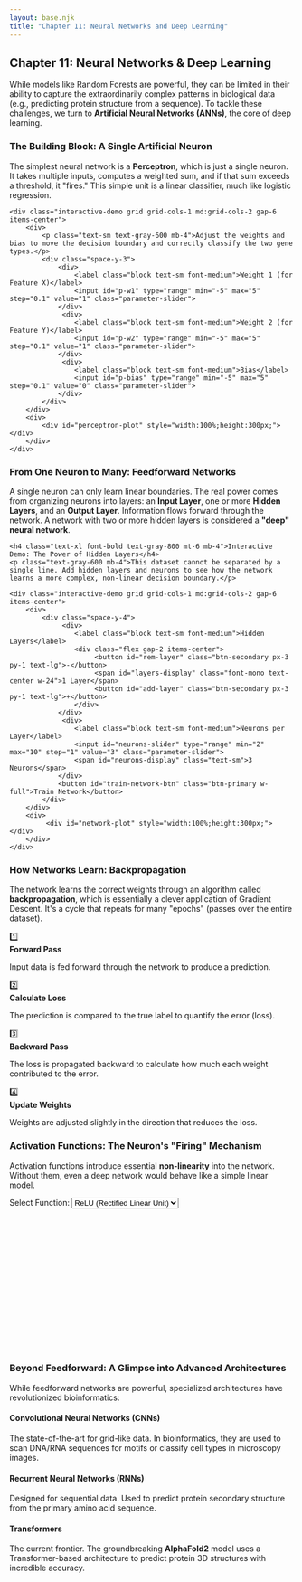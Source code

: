 ```yaml
---
layout: base.njk
title: "Chapter 11: Neural Networks and Deep Learning"
---
```


<!-- Header -->
<div class="bg-gradient-to-r from-gray-50 to-slate-100 rounded-2xl p-6 mb-8">
    <h2 class="text-2xl font-bold text-gray-800 mb-2">Chapter 11: Neural Networks & Deep Learning</h2>
    <p class="text-gray-700 leading-relaxed">While models like Random Forests are powerful, they can be limited in their ability to capture the extraordinarily complex patterns in biological data (e.g., predicting protein structure from a sequence). To tackle these challenges, we turn to <strong>Artificial Neural Networks (ANNs)</strong>, the core of deep learning.</p>
</div>

<!-- 1. The Perceptron -->
<div class="card mb-8">
    <h3 class="text-xl font-bold text-gray-800 mb-4">The Building Block: A Single Artificial Neuron</h3>
    <p class="text-gray-700 mb-4">The simplest neural network is a <strong>Perceptron</strong>, which is just a single neuron. It takes multiple inputs, computes a weighted sum, and if that sum exceeds a threshold, it "fires." This simple unit is a linear classifier, much like logistic regression.</p>

    <div class="interactive-demo grid grid-cols-1 md:grid-cols-2 gap-6 items-center">
        <div>
            <p class="text-sm text-gray-600 mb-4">Adjust the weights and bias to move the decision boundary and correctly classify the two gene types.</p>
            <div class="space-y-3">
                <div>
                    <label class="block text-sm font-medium">Weight 1 (for Feature X)</label>
                    <input id="p-w1" type="range" min="-5" max="5" step="0.1" value="1" class="parameter-slider">
                </div>
                 <div>
                    <label class="block text-sm font-medium">Weight 2 (for Feature Y)</label>
                    <input id="p-w2" type="range" min="-5" max="5" step="0.1" value="1" class="parameter-slider">
                </div>
                 <div>
                    <label class="block text-sm font-medium">Bias</label>
                    <input id="p-bias" type="range" min="-5" max="5" step="0.1" value="0" class="parameter-slider">
                </div>
            </div>
        </div>
        <div>
            <div id="perceptron-plot" style="width:100%;height:300px;"></div>
        </div>
    </div>
</div>

<!-- 2. Feedforward Networks -->
<div class="card mb-8">
    <h3 class="text-2xl font-bold text-gray-800 mb-4">From One Neuron to Many: Feedforward Networks</h3>
    <p class="text-gray-700 mb-4">A single neuron can only learn linear boundaries. The real power comes from organizing neurons into layers: an <strong>Input Layer</strong>, one or more <strong>Hidden Layers</strong>, and an <strong>Output Layer</strong>. Information flows forward through the network. A network with two or more hidden layers is considered a <strong>"deep" neural network</strong>.</p>

    <h4 class="text-xl font-bold text-gray-800 mt-6 mb-4">Interactive Demo: The Power of Hidden Layers</h4>
    <p class="text-gray-600 mb-4">This dataset cannot be separated by a single line. Add hidden layers and neurons to see how the network learns a more complex, non-linear decision boundary.</p>

    <div class="interactive-demo grid grid-cols-1 md:grid-cols-2 gap-6 items-center">
        <div>
            <div class="space-y-4">
                 <div>
                    <label class="block text-sm font-medium">Hidden Layers</label>
                    <div class="flex gap-2 items-center">
                         <button id="rem-layer" class="btn-secondary px-3 py-1 text-lg">-</button>
                         <span id="layers-display" class="font-mono text-center w-24">1 Layer</span>
                         <button id="add-layer" class="btn-secondary px-3 py-1 text-lg">+</button>
                    </div>
                </div>
                 <div>
                    <label class="block text-sm font-medium">Neurons per Layer</label>
                    <input id="neurons-slider" type="range" min="2" max="10" step="1" value="3" class="parameter-slider">
                    <span id="neurons-display" class="text-sm">3 Neurons</span>
                </div>
                <button id="train-network-btn" class="btn-primary w-full">Train Network</button>
            </div>
        </div>
        <div>
             <div id="network-plot" style="width:100%;height:300px;"></div>
        </div>
    </div>
</div>

<!-- 3. Backpropagation -->
<div class="card mb-8">
    <h3 class="text-2xl font-bold text-gray-800 mb-4">How Networks Learn: Backpropagation</h3>
    <p class="text-gray-700 mb-4">The network learns the correct weights through an algorithm called <strong>backpropagation</strong>, which is essentially a clever application of Gradient Descent. It's a cycle that repeats for many "epochs" (passes over the entire dataset).</p>
    <div class="grid grid-cols-1 md:grid-cols-2 lg:grid-cols-4 gap-4 text-center text-sm">
        <div class="bg-blue-50 p-3 rounded-lg border border-blue-200">
            <div class="text-2xl">1️⃣</div> <strong class="text-blue-800">Forward Pass</strong>
            <p>Input data is fed forward through the network to produce a prediction.</p>
        </div>
         <div class="bg-red-50 p-3 rounded-lg border border-red-200">
            <div class="text-2xl">2️⃣</div> <strong class="text-red-800">Calculate Loss</strong>
            <p>The prediction is compared to the true label to quantify the error (loss).</p>
        </div>
         <div class="bg-purple-50 p-3 rounded-lg border border-purple-200">
            <div class="text-2xl">3️⃣</div> <strong class="text-purple-800">Backward Pass</strong>
            <p>The loss is propagated backward to calculate how much each weight contributed to the error.</p>
        </div>
        <div class="bg-green-50 p-3 rounded-lg border border-green-200">
            <div class="text-2xl">4️⃣</div> <strong class="text-green-800">Update Weights</strong>
            <p>Weights are adjusted slightly in the direction that reduces the loss.</p>
        </div>
    </div>
</div>

<!-- 4. Activation Functions -->
<div class="card mb-8">
    <h3 class="text-2xl font-bold text-gray-800 mb-4">Activation Functions: The Neuron's "Firing" Mechanism</h3>
    <p class="text-gray-700 mb-4">Activation functions introduce essential <strong>non-linearity</strong> into the network. Without them, even a deep network would behave like a simple linear model.</p>
    <div class="interactive-demo grid grid-cols-1 md:grid-cols-2 gap-6 items-center">
        <div>
            <label class="block text-sm font-medium">Select Function:</label>
            <select id="activation-select" class="w-full p-2 border rounded mt-1">
                <option value="relu" selected>ReLU (Rectified Linear Unit)</option>
                <option value="leaky_relu">Leaky ReLU</option>
                <option value="sigmoid">Sigmoid</option>
                <option value="tanh">Tanh</option>
            </select>
            <div id="activation-info" class="text-sm mt-3 p-3 bg-white rounded-lg"></div>
        </div>
        <div>
            <div id="activation-plot" style="width:100%;height:250px;"></div>
        </div>
    </div>
</div>

<!-- 5. Advanced Architectures -->
<div class="card mb-8">
    <h3 class="text-xl font-bold text-gray-800 mb-4">Beyond Feedforward: A Glimpse into Advanced Architectures</h3>
    <p class="text-gray-700 mb-4">While feedforward networks are powerful, specialized architectures have revolutionized bioinformatics:</p>
    <div class="space-y-4">
        <div class="bg-gray-50 p-3 rounded-lg">
            <h4 class="font-semibold">Convolutional Neural Networks (CNNs)</h4>
            <p class="text-sm">The state-of-the-art for grid-like data. In bioinformatics, they are used to scan DNA/RNA sequences for motifs or classify cell types in microscopy images.</p>
        </div>
        <div class="bg-gray-50 p-3 rounded-lg">
            <h4 class="font-semibold">Recurrent Neural Networks (RNNs)</h4>
            <p class="text-sm">Designed for sequential data. Used to predict protein secondary structure from the primary amino acid sequence.</p>
        </div>
        <div class="bg-gray-50 p-3 rounded-lg">
            <h4 class="font-semibold">Transformers</h4>
            <p class="text-sm">The current frontier. The groundbreaking <strong>AlphaFold2</strong> model uses a Transformer-based architecture to predict protein 3D structures with incredible accuracy.</p>
        </div>
    </div>
</div>

<script src="https://cdn.plot.ly/plotly-latest.min.js"></script>
<script src="https://cdn.jsdelivr.net/npm/@tensorflow/tfjs@3.18.0/dist/tf.min.js"></script>
<script>
document.addEventListener('DOMContentLoaded', () => {
    // --- 1. PERCEPTRON DEMO ---
    const p_w1 = document.getElementById('p-w1');
    const p_w2 = document.getElementById('p-w2');
    const p_bias = document.getElementById('p-bias');
    const perceptronPlot = document.getElementById('perceptron-plot');
    const p_data = {
        x: Array.from({length: 100}, () => Math.random() * 10 - 5),
        y: Array.from({length: 100}, () => Math.random() * 10 - 5),
        labels: []
    };
    p_data.labels = p_data.x.map((x, i) => (x + p_data.y[i] > 0 ? 1 : 0));

    function updatePerceptronPlot() {
        const w1 = parseFloat(p_w1.value);
        const w2 = parseFloat(p_w2.value);
        const bias = parseFloat(p_bias.value);

        const xLine = [-5, 5];
        const yLine = xLine.map(x => (-bias - w1 * x) / w2);

        Plotly.newPlot(perceptronPlot, [{
            x: p_data.x, y: p_data.y, mode: 'markers', type: 'scatter',
            marker: { color: p_data.labels.map(l => l === 1 ? '#60a5fa' : '#f97316') }
        }, {
            x: xLine, y: yLine, mode: 'lines', line: { color: 'black', width: 3 }
        }], { title: 'Perceptron Decision Boundary', showlegend: false, xaxis:{range:[-5,5]}, yaxis:{range:[-5,5]}, margin:{t:40,r:10,b:20,l:20} });
    }
    [p_w1, p_w2, p_bias].forEach(el => el.addEventListener('input', updatePerceptronPlot));
    updatePerceptronPlot();
    
// --- 2. NETWORK BUILDER DEMO ---
const trainBtn = document.getElementById('train-network-btn');
const networkPlot = document.getElementById('network-plot');
const addLayerBtn = document.getElementById('add-layer');
const remLayerBtn = document.getElementById('rem-layer');
const layersDisplay = document.getElementById('layers-display');
const neuronsSlider = document.getElementById('neurons-slider');
const neuronsDisplay = document.getElementById('neurons-display');
let hiddenLayers = 1;
let isTraining = false;

function updateNetworkBuilderUI() {
    layersDisplay.textContent = hiddenLayers + ' Layer' + (hiddenLayers > 1 ? 's' : '');
    neuronsDisplay.textContent = neuronsSlider.value + ' Neurons';
    remLayerBtn.disabled = hiddenLayers === 1;
    addLayerBtn.disabled = hiddenLayers === 4;
}

addLayerBtn.addEventListener('click', () => { hiddenLayers++; updateNetworkBuilderUI(); });
remLayerBtn.addEventListener('click', () => { hiddenLayers--; updateNetworkBuilderUI(); });
neuronsSlider.addEventListener('input', updateNetworkBuilderUI);

// Generate circular dataset (inner circle = class 0, outer ring = class 1)
const nn_data = { x: [], y: [], labels: [] };
for (let i = 0; i < 200; i++) {
    const r = Math.random() * 4;
    const theta = Math.random() * 2 * Math.PI;
    nn_data.x.push(r * Math.sin(theta));
    nn_data.y.push(r * Math.cos(theta));
    nn_data.labels.push(r > 2 ? 1 : 0);
}

// Plot initial data
function plotNetworkBoundary(predictionFunc = null) {
    const traces = [{
        x: nn_data.x, 
        y: nn_data.y, 
        mode: 'markers', 
        type: 'scatter',
        marker: { 
            color: nn_data.labels.map(l => l === 1 ? '#60a5fa' : '#f97316'),
            size: 8
        }
    }];
    
    // If we have a prediction function, add the decision boundary
    if (predictionFunc) {
        // Create grid for decision boundary
        const resolution = 50;
        const x_range = Array.from({length: resolution+1}, (_, i) => (i/resolution)*10-5);
        const y_range = Array.from({length: resolution+1}, (_, i) => (i/resolution)*10-5);
        
        // Generate predictions for each point in the grid
        let z = [];
        for (let i = 0; i < y_range.length; i++) {
            let row = [];
            for (let j = 0; j < x_range.length; j++) {
                row.push(predictionFunc(x_range[j], y_range[i]));
            }
            z.push(row);
        }
        
        traces.push({
            z: z,
            x: x_range,
            y: y_range,
            type: 'contour',
            showscale: false,
            colorscale: [['0', 'rgba(249,115,22,0.8)'], ['1', 'rgba(96,165,250,0.8)']],
            contours: { start: 0.5, end: 0.5, coloring: 'lines' }
        });
    }
    
    Plotly.newPlot(networkPlot, traces, { 
        title: 'Network Decision Boundary', 
        showlegend: false, 
        xaxis: {range: [-5, 5]}, 
        yaxis: {range: [-5, 5]}, 
        margin: {t: 40, r: 10, b: 20, l: 20} 
    });
}

// Initial plot without decision boundary
plotNetworkBoundary();

// Precompute grid and fast decision boundary rendering helpers
const GRID_RES = 40;
const x_grid = Array.from({ length: GRID_RES + 1 }, (_, i) => (i / GRID_RES) * 10 - 5);
const y_grid = Array.from({ length: GRID_RES + 1 }, (_, i) => (i / GRID_RES) * 10 - 5);

function computeDecisionZForModel(model) {
    return tf.tidy(() => {
        const points = [];
        for (let yi = 0; yi < y_grid.length; yi++) {
            for (let xi = 0; xi < x_grid.length; xi++) {
                points.push([x_grid[xi], y_grid[yi]]);
            }
        }
        const gridTensor = tf.tensor2d(points);
        const preds = model.predict(gridTensor);
        const flat = preds.dataSync(); // 1D typed array
        const z = [];
        for (let yi = 0; yi < y_grid.length; yi++) {
            const row = [];
            for (let xi = 0; xi < x_grid.length; xi++) {
                row.push(flat[yi * x_grid.length + xi]);
            }
            z.push(row);
        }
        return z;
    });
}

function renderDecisionBoundary(z) {
    if (networkPlot && networkPlot.data && networkPlot.data.length > 1 && networkPlot.data[1].type === 'contour') {
        Plotly.restyle(networkPlot, { z: [z] }, [1]);
    } else {
        Plotly.addTraces(networkPlot, [{
            z,
            x: x_grid,
            y: y_grid,
            type: 'contour',
            showscale: false,
            colorscale: [['0', 'rgba(249,115,22,0.8)'], ['1', 'rgba(96,165,250,0.8)']],
            contours: { start: 0.5, end: 0.5, coloring: 'lines' }
        }]);
    }
}

trainBtn.addEventListener('click', async () => {
    if (isTraining) return;
    isTraining = true;
    trainBtn.textContent = "Training...";
    trainBtn.disabled = true;

    // Create and train a real neural network with TensorFlow.js
    const n_neurons = parseInt(neuronsSlider.value);
    const n_layers = hiddenLayers;

    // Prepare the data
    const xs = tf.tensor2d(nn_data.x.map((x, i) => [x, nn_data.y[i]]));
    const ys = tf.tensor2d(nn_data.labels.map(l => [l]));

    // Add progress display
    const progressDiv = document.createElement('div');
    progressDiv.className = 'mt-4 text-sm';
    progressDiv.innerHTML = '<div>Training progress: <span id="train-epoch">0</span>/50 epochs</div>' +
                           '<div>Accuracy: <span id="train-accuracy">-</span></div>' +
                           '<div>Loss: <span id="train-loss">-</span></div>';
    trainBtn.parentNode.appendChild(progressDiv);
    
    const epochSpan = document.getElementById('train-epoch');
    const accuracySpan = document.getElementById('train-accuracy');
    const lossSpan = document.getElementById('train-loss');

    // Build the model
    const model = tf.sequential();

    // Add hidden layers
    for (let i = 0; i < n_layers; i++) {
        model.add(tf.layers.dense({
            units: n_neurons,
            activation: 'relu',
            inputShape: i === 0 ? [2] : undefined
        }));
    }

    // Add output layer
    model.add(tf.layers.dense({
        units: 1,
        activation: 'sigmoid'
    }));

    // Compile the model
    model.compile({
        optimizer: 'adam',
        loss: 'binaryCrossentropy',
        metrics: ['accuracy']
    });

    // Fast visualization update (batched predictions + lightweight restyle)
    const updateDecisionBoundary = () => {
        const z = computeDecisionZForModel(model);
        renderDecisionBoundary(z);
    };

    // Train the model with visual feedback
    await model.fit(xs, ys, {
        epochs: 50,
        batchSize: 32,
        shuffle: true,
        verbose: 0,
        callbacks: {
            onEpochEnd: async (epoch, logs) => {
                // Update UI
                epochSpan.textContent = epoch + 1;
                accuracySpan.textContent = (logs.acc !== undefined ? logs.acc : logs.accuracy).toFixed(4);
                lossSpan.textContent = logs.loss.toFixed(4);
                
                // Update visualization every 5 epochs
                if (epoch % 5 === 0 || epoch === 49) {
                    await tf.nextFrame();
                    updateDecisionBoundary();
                }
            }
        }
    });

    // Final update
    updateDecisionBoundary();

    trainBtn.textContent = "Train Network";
    trainBtn.disabled = false;
    isTraining = false;
    progressDiv.remove();

    // Clean up tensors
    xs.dispose();
    ys.dispose();
    model.dispose();
});


updateNetworkBuilderUI();

    // --- 4. ACTIVATION FUNCTION DEMO ---
    const activationSelect = document.getElementById('activation-select');
    const activationPlot = document.getElementById('activation-plot');
    const activationInfo = document.getElementById('activation-info');
    const act_funcs = {
        relu: { func: x => Math.max(0, x), info: "<strong>Most common choice for hidden layers.</strong> Fast and helps prevent vanishing gradients, but can 'die' (always output zero)." },
        leaky_relu: { func: x => x > 0 ? x : 0.1 * x, info: "A fix for the 'dying ReLU' problem. Allows a small, non-zero gradient when the unit is not active." },
        sigmoid: { func: x => 1 / (1 + Math.exp(-x)), info: "Squashes values to a [0, 1] range. <strong>Used for the output layer in binary classification.</strong>" },
        tanh: { func: x => Math.tanh(x), info: "Squashes values to a [-1, 1] range. Zero-centered, but still suffers from vanishing gradients." }
    };
    
    function updateActivationPlot() {
        const selected = activationSelect.value;
        const x = Array.from({length: 101}, (_, i) => (i - 50) / 10);
        const y = x.map(act_funcs[selected].func);
        activationInfo.innerHTML = act_funcs[selected].info;
        Plotly.newPlot(activationPlot, [{ x, y, type:'scatter' }], { title: selected.replace('_',' ') + ' Function', xaxis:{zeroline:true}, yaxis:{zeroline:true}, margin:{t:40,r:10,b:20,l:20} });
    }
    activationSelect.addEventListener('change', updateActivationPlot);
    updateActivationPlot();
});
</script>